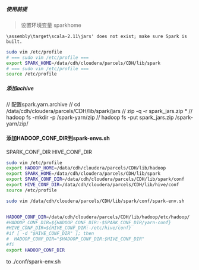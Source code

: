 ##### 使用前提

> 设置环境变量 sparkhome

```log
\assembly\target\scala-2.11\jars' does not exist; make sure Spark is built.
```

```bash
sudo vim /etc/profile
# === sudo vim /etc/profile ===
export SPARK_HOME=/data/cdh/cloudera/parcels/CDH/lib/spark
# === sudo vim /etc/profile ===
source /etc/profile
```

##### 添加achive

// 配置spark.yarn.archive
// cd /data/cdh/cloudera/parcels/CDH/lib/spark/jars
// zip -q -r spark_jars.zip *
// hadoop fs -mkdir -p /spark-yarn/zip
// hadoop fs -put spark_jars.zip /spark-yarn/zip/

#### 添加HADOOP_CONF_DIR到spark-envs.sh

SPARK_CONF_DIR
HIVE_CONF_DIR

```bash
sudo vim /etc/profile
export HADOOP_HOME=/data/cdh/cloudera/parcels/CDH/lib/hadoop
export SPARK_HOME=/data/cdh/cloudera/parcels/CDH/lib/spark
export SPARK_CONF_DIR=/data/cdh/cloudera/parcels/CDH/lib/spark/conf
export HIVE_CONF_DIR=/data/cdh/cloudera/parcels/CDH/lib/hive/conf
source /etc/profile

sudo vim /data/cdh/cloudera/parcels/CDH/lib/spark/conf/spark-env.sh


HADOOP_CONF_DIR=/data/cdh/cloudera/parcels/CDH/lib/hadoop/etc/hadoop/
#HADOOP_CONF_DIR=${HADOOP_CONF_DIR:-$SPARK_CONF_DIR/yarn-conf}
#HIVE_CONF_DIR=${HIVE_CONF_DIR:-/etc/hive/conf}
#if [ -d "$HIVE_CONF_DIR" ]; then
#  HADOOP_CONF_DIR="$HADOOP_CONF_DIR:$HIVE_CONF_DIR"
#fi
export HADOOP_CONF_DIR
```

 to ./conf/spark-env.sh